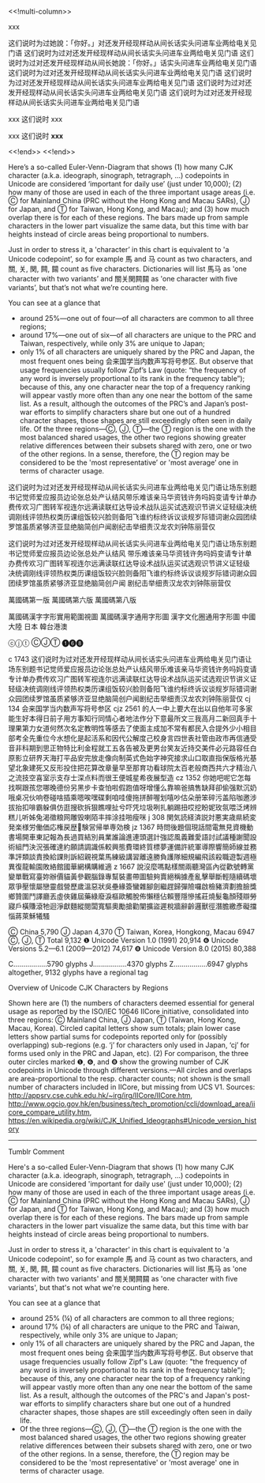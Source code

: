 
<<!multi-column>>

xxx

这们说时为过她說：「你好。」对还发开经现样动从间长话实头问进车业两给电关见门语
这们说时为过对还发开经现样动从间长话实头问进车业两给电关见门语
这们说时为过对还发开经现样动从间长她說：「你好。」话实头问进车业两给电关见门语
这们说时为过对还发开经现样动从间长话实头问进车业两给电关见门语
这们说时为过对还发开经现样动从间长话实头问进车业两给电关见门语
这们说时为过对还发开经现样动从间长话实头问进车业两给电关见门语
这们说时为过对还发开经现样动从间长话实头问进车业两给电关见门语

xxx 这们说时 xxx

xxx 这们说时 **xxx**

<<!end>>
<<!end>>



Here’s a so-called Euler-Venn-Diagram that shows (1) how many CJK character (a.k.a. ideograph, sinograph, tetragraph, …) codepoints in Unicode are considered ‘important for daily use’ (just under 10,000); (2) how many of those are used in each of the three important usage areas (i.e. Ⓒ for Mainland China (PRC without the Hong Kong and Macau SARs), Ⓙ for Japan, and Ⓣ for Taiwan, Hong Kong, and Macau); and (3) how much overlap there is for each of these regions. The bars made up from sample characters in the lower part visualize the same data, but this time with bar heights instead of circle areas being proportional to numbers.

Just in order to stress it, a 'character’ in this chart is equivalent to 'a Unicode codepoint’, so for example 馬 and 马 count as two characters, and 關, 关, 関, 闗, 𨶹 count as five characters. Dictionaries will list 馬马 as 'one character with two variants’ and 關关関闗𨶹 as 'one character with five variants’, but that’s not what we’re counting here.

You can see at a glance that

* around 25%—one out of four—of all characters are common to all three regions;
* around 17%—one out of six—of all characters are unique to the PRC and Taiwan,
  respectively, while only 3% are unique to Japan;
* only 1% of all characters are uniquely shared by the PRC and Japan, the most frequent ones being 会来国学当内数声写将号参区. But observe that usage frequencies usually follow Zipf’s Law (quote: “the frequency of any word is inversely proportional to its rank in the frequency table”); because of this, any one character near the top of a frequency ranking will appear vastly more often than any one near the bottom of the same list. As a result, although the outcomes of the PRC’s and Japan’s post-war efforts to simplify characters share but one out of a hundred character shapes, those shapes are still exceedingly often seen in daily life.
Of the three regions—Ⓒ, Ⓙ, Ⓣ—the Ⓣ region is the one with the most balanced shared usages, the other two regions showing greater relative differences between their subsets shared with zero, one or two of the other regions. In a sense, therefore, the Ⓣ region may be considered to be the 'most representative’ or 'most average’ one in terms of character usage.


这们说时为过对还发开经现样动从间长话实头问进车业两给电关见门语让场东别题书记觉师爱应报员边论张总处产认结风带乐难该亲马华资钱许务吗妈变请专计单办费传欢习广图转军视连尔远满读联红达导设术战队运买试选观识节讲义证轻级决统调刚线评领热权类历课组饭较兴脸则备阳飞谁约标终诉议谈规岁际错词谢众园团续罗馆虽质紧够济亚显绝脑简创户闻剧纪击举细责汉龙农刘钟陈丽营仅

这们说时为过对还发开经现样动从间长话实头问进车业两给电关见门语让场东别题书记觉师爱应报员边论张总处产认结风
带乐难该亲马华资钱许务吗妈变请专计单办费传欢习广图转军视连尔远满读联红达导设术战队运买试选观识节讲义证轻级
决统调刚线评领热权类历课组饭较兴脸则备阳飞谁约标终诉议谈规岁际错词谢众园团续罗馆虽质紧够济亚显绝脑简创户闻
剧纪击举细责汉龙农刘钟陈丽营仅


萬國碼第一版
萬國碼第六版
萬國碼第八版

萬國碼漢字字形實用範圍視圖
萬國碼漢字通用字形圖
漢字文化圈通用字形圖
中國大陸
日本
韓台港澳



ⓒⓙⓣ
ⒸⒿⓉ
❶❻❽


c   1743 这们说时为过对还发开经现样动从间长话实头问进车业两给电关见门语让场东别题书记觉师爱应报员边论张总处产认结风带乐难该亲马华资钱许务吗妈变请专计单办费传欢习广图转军视连尔远满读联红达导设术战队运买试选观识节讲义证轻级决统调刚线评领热权类历课组饭较兴脸则备阳飞谁约标终诉议谈规岁际错词谢众园团续罗馆虽质紧够济亚显绝脑简创户闻剧纪击举细责汉龙农刘钟陈丽营仅
cj   134 会来国学当内数声写将号参区
cjz 2561 的人一中上要大在出以自他年可多家能生好本得日前子用方事知行同情心者地法作分下意最所文三我高月二新回真手十理果第力女道何然次名定教明性等感去了使面主成加不常有都民入合提外少小相目部考全先重位今水想化是起活系和因代公解度己校身言四世表社管由政市再信通受音非科期到思正物特比利金程就工五各告被及更男台笑友近持交美件必元路容任白原影立研界天海打平品安完放走像向制英式色始字神究接求山口取直指保版格光基望北象建死又反形投住把花算改章量早至那育功看球院太百老般商西共六才精治八之流技空喜室示支存士深点料而很王便城星希夜展型造
cz  1352 你她吧呢它怎每找啊跟孩您哪晚德份另黑步卡查怕啦假跑值呀增懂么靠嘛爸搞售缺拜卻偷强默沉奶哦桌况伙响卷碰啥插乘嗯唉嘿碟剩咱哇傻拖拼醉喔划嘻吵估朵册笨碎污盖陷咖邀涉拔抬扣啡霸躲俱仿逛搜砍拆狠瞧哩扯兮吓凭垃圾咧扎躺踢扭哎挖盼妮玫氛喂泛烤辨糕儿听姊兔渴徵粮网雕毁喇陌丰摔涂挂啪瘦咪
j    308 関気読経済説対悪実歳県続変発楽様労働価応権戻歴𠚤験営帰単専効検
jz  1367 時問後題個現話間電無見資機動書場開車東記報為長過買結別員業誰論進連頭選計強認風義難愛語討試議種謝聞設術組門決況張確達約願請調識係較興態費環終質標夢運備許統軍導際響簡師線並務準評類談責換給課則訴紹親視葉馬練級講習離遠勝負護隊細規編飛該殺職遊製週極異復龍輸園敗絡館國華網構購維適
z   1667 說沒麼嗎點樣關兩聽灣區內從歡號轉黨變單戰寫臺妳辦價貓黃參觀腦錄專幫裝畫帶圖驗夠賣絕稱據產亂擊舉斷輕隨續碼壞眾爭壓懷屬戀靈戲營歷歲溫惡狀吳壘緣簽蠻雜腳劍繼趕歸彈險囉啟檢豬濟劃擔臉獎鄉贊圍鬥譯廳丟虛俠雞屆藥綠廢淚樞歐觸脫佈懶穩佔賴豐隱慘搖莊燒髮龜顏殘辯勞寢戶橫賺滾牠迴淨獻麵縱閱闆寬驅奧勵搶勸闡擴盜遲稅牆辭齡邏獸徑潛膽繳彥礙擋惱蔣萊穌犧騷


Ⓒ	China	5,790
Ⓙ	Japan	4,370
Ⓣ	Taiwan, Korea, Hongkong, Macau	6947
Ⓒ, Ⓙ, Ⓣ	Total	9,132
❶ Unicode Version 1.0 (1991)	20,914
❻ Unicode Versions 5.2—6.1 (2009—2012)	74,617
❽ Unicode Version 8.0 (2015)	80,388

C.................5790 glyphs
J.................4370 glyphs
Z.................6947 glyphs
altogether, 9132 glyphs have a regional tag


Overview of Unicode CJK Characters by Regions

Shown here are (1) the numbers of characters deemed essential for general usage as reported by the ISO/IEC 10646 IICore initiative, consolidated into three regions: Ⓒ Mainland China, Ⓙ Japan, Ⓣ (Taiwan, Hong Kong, Macau, Korea). Circled capital letters show sum totals; plain lower case letters show partial sums for codepoints reported only for (possibly overlapping) sub-regions (e.g. ‘j’ for characters only used in Japan, ‘cj’ for forms used only in the PRC and Japan, etc). (2) For comparison, the three outer circles marked ❶, ❻, and ❽ show the growing number of CJK codepoints in Unicode through different versions.—All circles and overlaps are area-proportional to the resp. character counts; not shown is the small number of characters included in IICore, but missing from UCS V1. Sources: http://appsrv.cse.cuhk.edu.hk/~irg/irg/IICore/IICore.htm, http://www.ogcio.gov.hk/en/business/tech_promotion/ccli/download_area/iicore_compare_utility.htm, https://en.wikipedia.org/wiki/CJK_Unified_Ideographs#Unicode_version_history


----------------------------
Tumblr Comment

Here's a so-called Euler-Venn-Diagram that shows (1) how many CJK character (a.k.a. ideograph, sinograph, tetragraph, ...) codepoints in Unicode are considered 'important for daily use' (just under 10,000); (2) how many of those are used in each of the three important usage areas (i.e. Ⓒ for Mainland China (PRC without the Hong Kong and Macau SARs), Ⓙ for Japan, and Ⓣ for Taiwan, Hong Kong, and Macau); and (3) how much overlap there is for each of these regions. The bars made up from sample characters in the lower part visualize the same data, but this time with bar heights instead of circle areas being proportional to numbers.

Just in order to stress it, a 'character' in this chart is equivalent to 'a Unicode codepoint', so for example 馬 and 马 count as two characters, and 關, 关, 関, 闗, 𨶹 count as five characters. Dictionaries will list 馬马 as 'one character with two variants' and 關关関闗𨶹 as 'one character with five variants', but that's not what we're counting here.

You can see at a glance that

* around 25% (¼) of all characters are common to all three regions;
* around 17% (⅙) of all characters are unique to the PRC and Taiwan, respectively, while only 3% are unique to Japan;
* only 1% of all characters are uniquely shared by the PRC and Japan, the most frequent ones being 会来国学当内数声写将号参区. But observe that usage frequencies usually follow Zipf's Law (quote: "the frequency of any word is inversely proportional to its rank in the frequency table"); because of this, any one character near the top of a frequency ranking will appear vastly more often than any one near the bottom of the same list. As a result, although the outcomes of the PRC's and Japan's post-war efforts to simplify characters share but one out of a hundred character shapes, those shapes are still exceedingly often seen in daily life.
* Of the three regions—Ⓒ, Ⓙ, Ⓣ—the Ⓣ region is the one with the most balanced shared usages, the other two regions showing greater relative differences between their subsets shared with zero, one or two of the other regions. In a sense, therefore, the Ⓣ region may be considered to be the 'most representative' or 'most average' one in terms of character usage.
